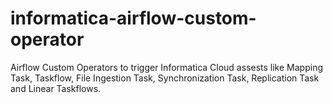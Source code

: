 # informatica-airflow-custom-operator
Airflow Custom Operators to trigger Informatica Cloud assests like Mapping Task, Taskflow, File Ingestion Task, Synchronization Task, Replication Task and Linear Taskflows.
